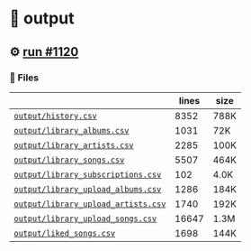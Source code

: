 # 📝  output 

## ⚙️ [run #1120](https://github.com/jwenerd/ytm-dl/actions/runs/8955384313)

### 📁 Files

|                                                                         |lines|size|
|-------------------------------------------------------------------------|-----|----|
|[`output/history.csv` ](output/history.csv)                              |8352 |788K|
|[`output/library_albums.csv` ](output/library_albums.csv)                |1031 |72K |
|[`output/library_artists.csv` ](output/library_artists.csv)              |2285 |100K|
|[`output/library_songs.csv` ](output/library_songs.csv)                  |5507 |464K|
|[`output/library_subscriptions.csv` ](output/library_subscriptions.csv)  |102  |4.0K|
|[`output/library_upload_albums.csv` ](output/library_upload_albums.csv)  |1286 |184K|
|[`output/library_upload_artists.csv` ](output/library_upload_artists.csv)|1740 |192K|
|[`output/library_upload_songs.csv` ](output/library_upload_songs.csv)    |16647|1.3M|
|[`output/liked_songs.csv` ](output/liked_songs.csv)                      |1698 |144K|